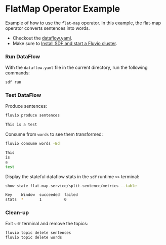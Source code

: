 # FlatMap Operator Example

Example of how to use the `flat-map` operator. In this example, the flat-map operator converts sentences into words.

* Checkout the [dataflow.yaml](./dataflow.yaml).
* Make sure to [Install SDF and start a Fluvio cluster].

### Run DataFlow

With the `dataflow.yaml` file in the current directory, run the following commands:

```bash
sdf run
```

### Test DataFlow

Produce sentences:

```bash
fluvio produce sentences
```

```bash
This is a test
```

Consume from `words` to see them transformed:

```bash
fluvio consume words -Bd
```

```bash
This
is
a
test
```

Display the stateful dataflow stats in the `sdf` runtime `>>` terminal:

```bash
show state flat-map-service/split-sentence/metrics --table
```

```bash
Key    Window  succeeded  failed
stats  *       1          0
```

### Clean-up

Exit `sdf` terminal and remove the topics:

```bash
fluvio topic delete sentences
fluvio topic delete words
```

[Install SDF and start a Fluvio cluster]: /README.MD#prerequisites
